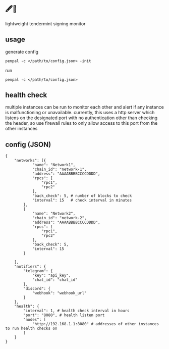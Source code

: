 ## 🖋️🤝

lightweight tendermint signing monitor

## usage
generate config
```
penpal -c </path/to/config.json> -init
```
run
```
penpal -c </path/to/config.json>
```

## health check
multiple instances can be run to monitor each other and alert if any instance is malfunctioning or unavailable. currently, this uses a http server which listens on the designated port with no authentication other than checking the header, so use firewall rules to only allow access to this port from the other instances

## config (JSON)
```
{
	"networks": [{
			"name": "Network1",
			"chain_id": "network-1",
			"address": "AAAABBBBCCCCDDDD",
			"rpcs": [
				"rpc1",
				"rpc2"
			],
			"back_check": 5, # number of blocks to check
			"interval": 15   # check interval in minutes
		},
		{
			"name": "Network2",
			"chain_id": "network-2",
			"address": "AAAABBBBCCCCDDDD",
			"rpcs": [
				"rpc1",
				"rpc2"
			],
			"back_check": 5,
			"interval": 15
		}

	],
	"notifiers": {
		"telegram": {
			"key": "api_key",
			"chat_id": "chat_id"
		},
		"discord": {
			"webhook": "webhook_url"
		}
	},
	"health": {
		"interval": 1, # health check interval in hours
		"port": "8080", # health listen port
		"nodes": [
			"http://192.168.1.1:8080" # addresses of other instances to run health checks on
		]
	}
}
```
